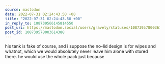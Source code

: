 ```yaml
---
source: mastodon
date: 2022-07-31 02:24:43.50 +00
title: "2022-07-31 02:24:43.50 +00"
in_reply_to: 108739566145814550
post_uri: https://mastodon.social/users/gravely/statuses/108739578003614388
post_id: 108739578003614388
---
```

his tank is fake of course, and i suppose the no-lid design is for wipes and whatnot, which we would absolutely never leave him alone with stored there. he would use the whole pack just because


